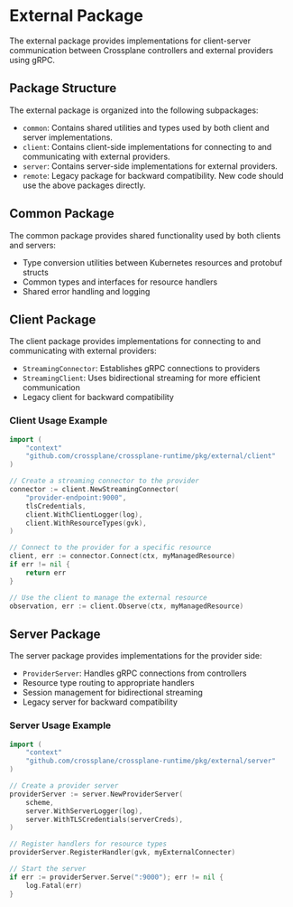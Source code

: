# External Package

The external package provides implementations for client-server communication between Crossplane controllers and external providers using gRPC.

## Package Structure

The external package is organized into the following subpackages:

- `common`: Contains shared utilities and types used by both client and server implementations.
- `client`: Contains client-side implementations for connecting to and communicating with external providers.
- `server`: Contains server-side implementations for external providers.
- `remote`: Legacy package for backward compatibility. New code should use the above packages directly.

## Common Package

The common package provides shared functionality used by both clients and servers:

- Type conversion utilities between Kubernetes resources and protobuf structs
- Common types and interfaces for resource handlers
- Shared error handling and logging

## Client Package

The client package provides implementations for connecting to and communicating with external providers:

- `StreamingConnector`: Establishes gRPC connections to providers
- `StreamingClient`: Uses bidirectional streaming for more efficient communication
- Legacy client for backward compatibility

### Client Usage Example

```go
import (
    "context"
    "github.com/crossplane/crossplane-runtime/pkg/external/client"
)

// Create a streaming connector to the provider
connector := client.NewStreamingConnector(
    "provider-endpoint:9000", 
    tlsCredentials,
    client.WithClientLogger(log),
    client.WithResourceTypes(gvk),
)

// Connect to the provider for a specific resource
client, err := connector.Connect(ctx, myManagedResource)
if err != nil {
    return err
}

// Use the client to manage the external resource
observation, err := client.Observe(ctx, myManagedResource)
```

## Server Package

The server package provides implementations for the provider side:

- `ProviderServer`: Handles gRPC connections from controllers
- Resource type routing to appropriate handlers
- Session management for bidirectional streaming
- Legacy server for backward compatibility

### Server Usage Example

```go
import (
    "context"
    "github.com/crossplane/crossplane-runtime/pkg/external/server"
)

// Create a provider server
providerServer := server.NewProviderServer(
    scheme,
    server.WithServerLogger(log),
    server.WithTLSCredentials(serverCreds),
)

// Register handlers for resource types
providerServer.RegisterHandler(gvk, myExternalConnecter)

// Start the server
if err := providerServer.Serve(":9000"); err != nil {
    log.Fatal(err)
}
```
